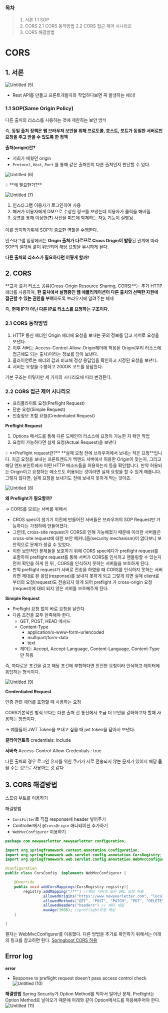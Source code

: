 ### 목차
> 1. 서론
> 1.1 SOP
> 2. CORS
> 2.1 CORS 동작방법
> 2.2 CORS 접근 제어 시나리오
> 3. CORS 해결방법

# CORS

## 1.  서론
![Untitled (5)](https://github.com/24tngus/CS_STUDY/assets/75667075/2dd6fed0-c899-48c0-b572-9b6be6e52531)




- Rest API를 만들고 프론트개발자와 작업하다보면 꼭 발생하는 에러!

### 1.1 SOP(Same Origin Policy)

다른 출처의 리소스를 사용하는 것에 제한하는 보안 방식

즉, **동일 출처 정책은 웹 브라우저 보안을 위해 프로토콜, 호스트, 포트가 동일한 서버로만 요청을 주고 받을 수 있도록 한 정책**

**출처(origin)란?**

- 저희가 배웠던 origin
- `Protocol`, `Host`, `Port` 를 통해 같은 출처인지 다른 출처인지 판단할 수 있다.

![Untitled (6)](https://github.com/24tngus/CS_STUDY/assets/75667075/962c4042-9cbf-4e9c-b3bf-6fdf62cb839f)

<aside>
💡 **왜 필요한가?**

![Untitled (7)](https://github.com/24tngus/CS_STUDY/assets/75667075/004363b6-d1c3-4cea-8d72-89d3f84810b6)


1. 인스타그램 이용자가 로그인하여 사용
2. 해커가 이용자에게 DM으로 수상한 링크를 보냈는데 이용자가 클릭을 해버림.
3. 링크를 통해 이상한(❓) 사진을 피드에 박제하는 자동 기능이 실행됨

이를 방지하기위해 SOP가 중요한 역할을 수행한다.

인스타그램 입장에서는 **Origin 출처가 다르므로 Cross Origin이 발동**된 관계에 따라 SOP의 절대적 룰이 위반되어 해당 요청을 무시하게 된다.

</aside>

**다른 출처의 리소스가 필요하다면 어떻게 할까?**

## 2. CORS

**교차 출처 리소스 공유(Cross-Origin Resource Sharing, CORS)**는 추가 HTTP 헤더를 사용하여, **한 출처에서 실행중인 웹 애플리케이션이 다른 출처의 선택한 자원에 접근할 수 있는 권한을 부여**하도록 브라우저에 알려주는 체제

즉, **현재 IP가 아닌 다른 IP로 리소스를 요청하는 구조이다.**

### 2.1 CORS 동작방법

1. HTTP 통신 헤더인 Origin 헤더에 요청을 보내는 곳의 정보를 담고 서버로 요청을 보낸다.
2. 이후 서버는 Access-Control-Allow-Origin헤더에 허용된 Origin(우리 리소스에 접근해도 되는 출처)이라는 정보를 담아 보낸다.
3. 클라이언트는 헤더의 값과 비교해 정상 응답임을 확인하고 지정된 요청을 보낸다.
4. 서버는 요청을 수행하고 200OK 코드를 응답한다.

기본 구조는 이렇지만 세 가지의 시나리오에 따라 변경된다.

### 2.2 CORS 접근 제어 시나리오

- 프리플라이트 요청(Preflight Request)
- 단순 요청(Simple Request)
- 인증정보 포함 요청(Credentialed Request)

**Preflight Request**

1. Options 메서드를 통해 다른 도메인의 리소스에 요청이 가능한 지 확인 작업
2. 요청이 가능하다면 실제 요청(Actual Request)을 보낸다

<aside>
💡 **Preflight request란?**
**실제 요청 전에 브라우저에서 보내는 작은 요청**입니다. 지금 요청을 보내는 프론트엔드가 백엔드 서버에서 허용한 Origin이 맞는지, 그리고 해당 엔드포인트에서 어떤 HTTP 메소드들을 허용하는지 등을 확인합니다. 만약 허용되는 Origin이고 요청하는 메소드도 허용되는 것이라면 실제 요청을 할 수 있게 해줍니다. 그렇지 않다면, 실제 요청을 보내기도 전에 보내지 못하게 막는 것이죠.

</aside>


![Untitled (8)](https://github.com/24tngus/CS_STUDY/assets/75667075/724aeffe-4f23-47fe-a01f-84b116a35647)

**왜 Preflight가 필요할까?**

→ CORS를 모르는 서버를 위해서

- CROS spec이 생기기 이전에 만들어진 서버들은 브라우저의 SOP Request만 가능하다는 가정하에 만들어졌다.
- 그런데, cross-site request가 CORS로 인해 가능해졌기 때문에 이러한 서버들은 cross-site request에 대한 보안 메커니즘(security mechanism)이 없다보니 보안적으로 문제가 생길 수 있었다.
- 이런 보안적인 문제들을 보호하기 위해 CORS spec에다가 preflight request를 포함하여 prefilght request를 통해 서버가 CORS를 인식하고 핸들링할 수 있는지 먼저 확인을 하게 한 뒤 , CORS를 인식하지 못하는 서버들을 보호하게 된다.
- 만약 preflight request가 서버로 전송을 하였을 때 CORS를 인식하지 못하는 서버라면 제대로 된 응답(response)를 보내지 못하게 되고 그렇게 되면 실제 client로 부터의 요청(request)도 전송되지 않게 되어 preflight 가 cross-origin 요청(request)에 대비 되지 않은 서버를 보호해주게 된다.

**Simiple Request**

- Preflight 요청 없이 바로 요청을 날린다
- 다음 조건을 모두 만족해야 한다.
    - GET, POST, HEAD 메서드
    - Content-Type
        - application/x-www-form-urlencoded
        - multipart/form-data
        - text
    - 헤더는 Accept, Accept-Language, Content-Language, Content-Type만 허용

즉, 까다로운 조건을 걸고 해당 조건에 부합하다면 안전한 요청이라 인식하고 데이터에 응답하는 형식이다.

![Untitled (9)](https://github.com/24tngus/CS_STUDY/assets/75667075/a71c4953-7d37-43c9-b638-b3582f3b698b)


**Credentialed Request**

인증 관련 헤더를 포함할 때 사용하는 요청

CORS기본적인 방식 보다는 다른 출처 간 통신에서 조금 더 보안을 강화하고자 할때 사용하는 방법이다. 

→ 예를들어 JWT Token을 보내고 싶을 때 jwt token을 담아서 보낸다.

**클라이언트측** credentials: include

**서버측** Access-Control-Allow-Credentials : true

다른 출처의 경우 로그인 유지를 위한 쿠키가 서로 전송되지 않는 문제가 있어서 해당 옵을 주는 것으로 사용하는 것 같다

## 3. CORS 해결방법

스프링 부트를 이용하기

해결방법

- `CorsFilter`로 직접 response에 header 넣어주기
- Controller에서 `@CrossOrigin` 애너테이션 추가하기
- `WebMvcConfigurer` 이용하기

```java
package com.newyearletter.newyearletter.configuration;

import org.springframework.context.annotation.Configuration;
import org.springframework.web.servlet.config.annotation.CorsRegistry;
import org.springframework.web.servlet.config.annotation.WebMvcConfigurer;

@Configuration
public class CorsConfig  implements WebMvcConfigurer {

    @Override
    public void addCorsMappings(CorsRegistry registry){
        registry.addMapping("/**") //해당 서버의 모든 URL 요청 허용
                .allowedOrigins("https://www.newyearletter.com", "localhost:8484") //원하는 도메인만 허용
                .allowedMethods("GET", "POST", "PATCH", "PUT", "DELETE") //원하는 HTTP 메서드 허용
                .allowedHeaders("headers") // 헤더 네임
                .maxAge(3000); //preflight요청 캐싱
    }

}
```
필자는 WebMvcConfigurer를 이용했다. 
다른 방법을 추가로 확인하기 위해서는 아래의 링크를 참고하면 된다.
[Springboot CORS 허용](https://wonit.tistory.com/572)

## Error log
**error**
- Response to preflight request doesn’t pass access control check
![Untitled (10)](https://github.com/24tngus/CS_STUDY/assets/75667075/798ac7d7-73ea-4373-a086-741408c5e615)

**해결방법**
Spring Security가 Option Method를 막아서 일어난 문제.
Preflight는 Option Method로 날아오기 때문에 아래와 같이 Option메서드를 허용해주어야 한다.
![Untitled (11)](https://github.com/24tngus/CS_STUDY/assets/75667075/4dc7e530-69d4-4c5b-8d2c-b8e8d06284f0)
